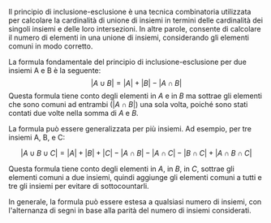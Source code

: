 Il principio di inclusione-esclusione è una tecnica combinatoria utilizzata per calcolare la cardinalità di unione di insiemi in termini delle cardinalità dei singoli insiemi e delle loro intersezioni. In altre parole, consente di calcolare il numero di elementi in una unione di insiemi, considerando gli elementi comuni in modo corretto.

La formula fondamentale del principio di inclusione-esclusione per due insiemi A e B è la seguente:
$$
 |A \cup B| = |A| + |B| - |A \cap B| 
$$
Questa formula tiene conto degli elementi in $A$ e in $B$ ma sottrae gli elementi che sono comuni ad entrambi $(|A \cap B|)$  una sola volta, poiché sono stati contati due volte nella somma di $A$ e $B$.

La formula può essere generalizzata per più insiemi. Ad esempio, per tre insiemi A, B, e C:

$$ |A \cup B \cup C| = |A| + |B| + |C| - |A \cap B| - |A \cap C| - |B \cap C| + |A \cap B \cap C| $$

Questa formula tiene conto degli elementi in $A$, in $B$, in $C$, sottrae gli elementi comuni a due insiemi, quindi aggiunge gli elementi comuni a tutti e tre gli insiemi per evitare di sottocountarli.

In generale, la formula può essere estesa a qualsiasi numero di insiemi, con l'alternanza di segni in base alla parità del numero di insiemi considerati.